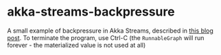 # akka-streams-backpressure
A small example of backpressure in Akka Streams, described in [this blog post](http://chariotsolutions.com/blog/post/simply-explained-akka-streams-backpressure/).  To terminate the program, use Ctrl-C (the `RunnableGraph` will run forever - the materialized value is not used at all)
